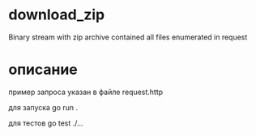 # download_zip
Binary stream with zip archive contained all files enumerated in request

# описание
пример запроса указан в файле request.http

для запуска
go run .

для тестов
go test ./...
